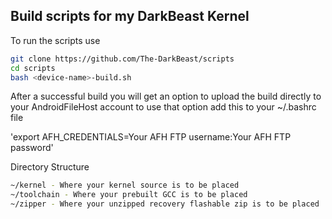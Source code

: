 ## Build scripts for my DarkBeast Kernel 

To run the scripts use 

```bash
git clone https://github.com/The-DarkBeast/scripts
cd scripts
bash <device-name>-build.sh
```

After a successful build you will get an option to upload the build directly to your AndroidFileHost account to use that option add this to your ~/.bashrc file 

'export AFH_CREDENTIALS=Your AFH FTP username:Your AFH FTP password'

Directory Structure 

```bash
~/kernel - Where your kernel source is to be placed 
~/toolchain - Where your prebuilt GCC is to be placed 
~/zipper - Where your unzipped recovery flashable zip is to be placed 
```
